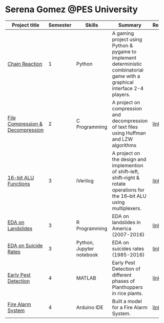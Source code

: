 # Serena Gomez @PES University

| Project title  | Semester | Skills  | Summary | Report |
|----------------|----------|---------|---------|--------|
| [Chain Reaction](1-Sem/Introduction%20to%20Python/Chain-Reaction/README.md) | 1  | Python  | A gaming project using Python & pygame to implement deterministic combinatorial game with a graphical interface 2-4 players. |  |
| [File Compression & Decompression](2-Sem/Problem%20solving%20with%20C/File%20Compression%20and%20Decompression/README.md) | 2 | C Programming | A project on compression and decompression of text files using Huffman and LZW algorithms  | [link](2-Sem/Problem%20solving%20with%20C/File%20Compression%20and%20Decompression/Zippers_Project.docx) |
| [16-bit ALU Functions](3-Sem/Digital%20Design%20and%20Computer%20Organization/16-bit%20ALU/README.md) | 3 | iVerilog | A project on the design and implemention of shift–left, shift–right & rotate operations for the 16–bit ALU using multiplexers. | [link](3-Sem/Digital%20Design%20and%20Computer%20Organization/16-bit%20ALU/DDCOLAB_PROJECT_2020_SECTIONF_2.pdf) |
| [EDA on Landslides](3-Sem/R%20Programming/EDA%20on%20Landslides/README.md) | 3 | R Programming | EDA on landslides in America (2007-2016) | [link](3-Sem/R%20Programming/EDA%20on%20Landslides/R_Project_Report.docx) |
| [EDA on Suicide Rates](3-Sem/Statistics%20for%20Data%20Science/EDA%20on%20Suicide%20Rates/README.md) | 3 | Python, Jupyter notebook | EDA on suicides rates (1985-2016) | [link](3-Sem/Statistics%20for%20Data%20Science/EDA%20on%20Suicide%20Rates/Suicide_EDA_Report.docx) |
| [Early Pest Detection](4-Sem/Image%20Processing%20Using%20Matlab/Early%20Pest%20Detection/README.md) | 4 | MATLAB | Early Pest Detection of different phases of Planthoppers in rice plants. | [link](4-Sem/Image%20Processing%20Using%20Matlab/Early%20Pest%20Detection/EarlyPestDetection_Report.pdf) |
| [Fire Alarm System](4-Sem/Microprocessor%20and%20Computer%20Architecture/Fire%20Alaram%20System/README.md) | 4 | Arduino IDE | Built a model for a Fire Alarm System. | [link](4-Sem/Microprocessor%20and%20Computer%20Architecture/Fire%20Alaram%20System/FireAlarmSystem_Report.pdf) |